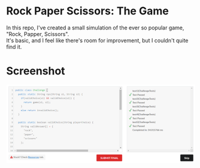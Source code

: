 # Rock Paper Scissors: The Game
In this repo, I've created a small simulation of the ever so popular game, "Rock, Papper, Scissors".
<br>It's basic, and I feel like there's room for improvement, but I couldn't quite find it.
# Screenshot
![alt text](https://github.com/LucasSM3006/vcamp-edabit-java-simulate-the-game-rock-paper-scissors/blob/main/RockPaperScissors.png?raw=true)
